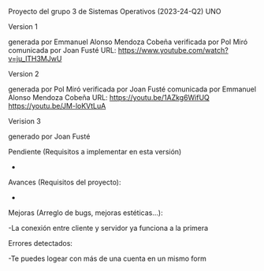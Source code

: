 Proyecto del grupo 3 de Sistemas Operativos (2023-24-Q2)
UNO

Version 1

generada por Emmanuel Alonso Mendoza Cobeña
verificada por Pol Miró
comunicada por Joan Fusté
URL: https://www.youtube.com/watch?v=ju_lTH3MJwU

Version 2

generada por Pol Miró
verificada por Joan Fusté
comunicada por Emmanuel Alonso Mendoza Cobeña
URL:  https://youtu.be/1AZkg6WifUQ   https://youtu.be/JM-loKVtLuA

Verision 3

generado por Joan Fusté

Pendiente (Requisitos a implementar en esta versión)

-

Avances (Requisitos del proyecto):

-
Mejoras (Arreglo de bugs, mejoras estéticas...):

-La conexión entre cliente y servidor ya funciona a la primera

Errores detectados:

-Te puedes logear con más de una cuenta en un mismo form


